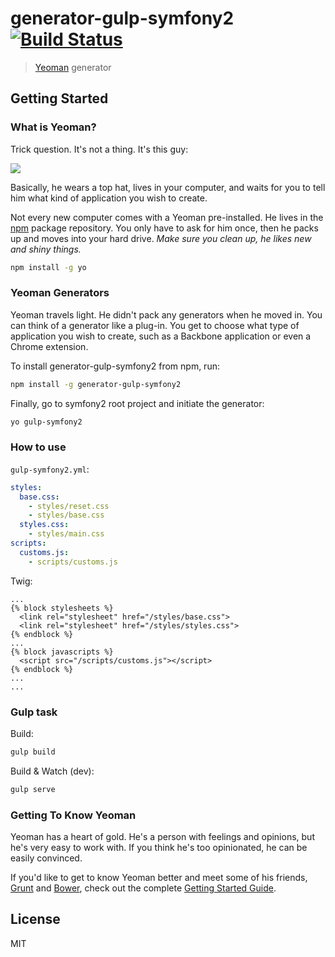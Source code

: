 # generator-gulp-symfony2 [![Build Status](https://secure.travis-ci.org/vn38minhtran/generator-gulp-symfony2.png?branch=master)](https://travis-ci.org/vn38minhtran/generator-gulp-symfony2)

> [Yeoman](http://yeoman.io) generator


## Getting Started

### What is Yeoman?

Trick question. It's not a thing. It's this guy:

![](http://i.imgur.com/JHaAlBJ.png)

Basically, he wears a top hat, lives in your computer, and waits for you to tell him what kind of application you wish to create.

Not every new computer comes with a Yeoman pre-installed. He lives in the [npm](https://npmjs.org) package repository. You only have to ask for him once, then he packs up and moves into your hard drive. *Make sure you clean up, he likes new and shiny things.*

```bash
npm install -g yo
```

### Yeoman Generators

Yeoman travels light. He didn't pack any generators when he moved in. You can think of a generator like a plug-in. You get to choose what type of application you wish to create, such as a Backbone application or even a Chrome extension.

To install generator-gulp-symfony2 from npm, run:

```bash
npm install -g generator-gulp-symfony2
```

Finally, go to symfony2 root project and initiate the generator:

```bash
yo gulp-symfony2
```

### How to use

`gulp-symfony2.yml`:

```yml
styles:
  base.css:
    - styles/reset.css
    - styles/base.css
  styles.css:
    - styles/main.css
scripts:
  customs.js:
    - scripts/customs.js
```

Twig:

```
...
{% block stylesheets %}
  <link rel="stylesheet" href="/styles/base.css">
  <link rel="stylesheet" href="/styles/styles.css">
{% endblock %}
...
{% block javascripts %}
  <script src="/scripts/customs.js"></script>
{% endblock %}
...
...
```

### Gulp task
Build:

```bash
gulp build
```

Build & Watch (dev):

```bash
gulp serve
```


### Getting To Know Yeoman

Yeoman has a heart of gold. He's a person with feelings and opinions, but he's very easy to work with. If you think he's too opinionated, he can be easily convinced.

If you'd like to get to know Yeoman better and meet some of his friends, [Grunt](http://gruntjs.com) and [Bower](http://bower.io), check out the complete [Getting Started Guide](https://github.com/yeoman/yeoman/wiki/Getting-Started).


## License

MIT
